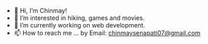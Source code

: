 * 👋 Hi, I’m Chinmay!
* 👀 I’m interested in hiking, games and movies.
* 🌱 I’m currently working on web development.
* 📫 How to reach me ... by Email: chinmaysenapati07@gmail.com
